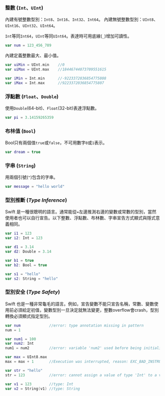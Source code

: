 ### 整數 (`Int`、`UInt`)

內建有號整數型別：`Int8`、`Int16`、`Int32`、`Int64`。
內建無號整數型別：`UInt8`、`UInt16`、`UInt32`、`UInt64`。

`Int`等同`Int64`，`UInt`等同`UInt64`。表達時可用底線(`_`)增加可讀性。
```swift
var num = 123_456_789
```

內建定義整數最大、最小值。
```swift
var uiMin = UInt.min    //0
var uiMax = UInt.max    //18446744073709551615

var iMin = Int.min      //-9223372036854775808
var iMax = Int.max      //9223372036854775807
```

### 浮點數 (`Float`、`Double`)

使用`Double`(64-bit)、`Float`(32-bit)表達浮點數。
```swift
var pi = 3.14159265359
```

### 布林值 (`Bool`)

Bool只有兩個值`true`或`false`，不可用數字`0`或`1`表示。
```swift
var dream = true
```

### 字串 (`String`)

用兩個引號(`"`)包含的字串。
```swift
var message = "hello world"
```

### 型別推斷 (*Type Inference*)

Swift 是一種很聰明的語言。通常能從`=`左邊推測右邊的變數或常數的型別，當然使用者也可以自行宣告。以下整數、浮點數、布林數、字串宣告方式顯式與隱式意義相同。
```swift
var i1 = 123
var i2: Int = 123

var d1 = 3.14
var d2: Double = 3.14

var b1 = true
var b2: Bool = true

var s1 = "hello"
var s2: String = "hello"
```

### 型別安全 (*Type Safety*)

Swift 也是一種非常龜毛的語言。例如，宣告變數不能只宣告名稱，常數、變數使用前必須給定初值，變數型別一旦決定就無法變更，整數overflow會crash，型別轉換必須顯式指定型別。
```swift
var num             //error: type annotation missing in pattern
num = 1

var num1 = 100
var num2: Int
num1 = num2         //error: variable 'num2' used before being initialized

var max = UInt8.max
max = max + 1       //Execution was interrupted, reason: EXC_BAD_INSTRUCTION

var str = "hello"
str = 123           //error: cannot assign a value of type 'Int' to a value of type 'String'

var v1 = 123        //type: Int
var v2 = String(v1) //type: String
```